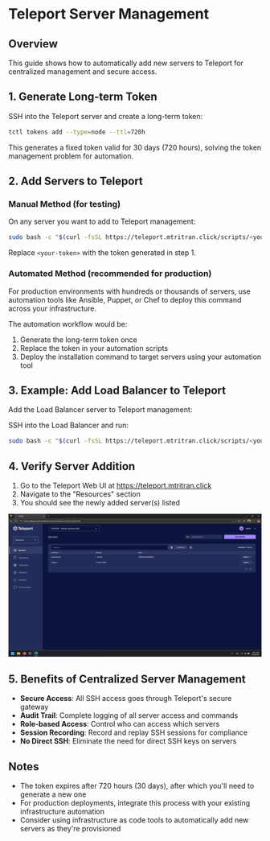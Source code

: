 # Teleport Server Management

## Overview

This guide shows how to automatically add new servers to Teleport for centralized management and secure access.

## 1. Generate Long-term Token

SSH into the Teleport server and create a long-term token:

```bash
tctl tokens add --type=node --ttl=720h
```

This generates a fixed token valid for 30 days (720 hours), solving the token management problem for automation.

## 2. Add Servers to Teleport

### Manual Method (for testing)

On any server you want to add to Teleport management:

```bash
sudo bash -c "$(curl -fsSL https://teleport.mtritran.click/scripts/<your-token>/install-node.sh)"
```

Replace `<your-token>` with the token generated in step 1.

### Automated Method (recommended for production)

For production environments with hundreds or thousands of servers, use automation tools like Ansible, Puppet, or Chef to deploy this command across your infrastructure.

The automation workflow would be:
1. Generate the long-term token once
2. Replace the token in your automation scripts
3. Deploy the installation command to target servers using your automation tool

## 3. Example: Add Load Balancer to Teleport

Add the Load Balancer server to Teleport management:

SSH into the Load Balancer and run:
```bash
sudo bash -c "$(curl -fsSL https://teleport.mtritran.click/scripts/<your-token>/install-node.sh)"
```

## 4. Verify Server Addition

1. Go to the Teleport Web UI at https://teleport.mtritran.click
2. Navigate to the "Resources" section
3. You should see the newly added server(s) listed

![Added LB Server](screenshots/added-lb.png)

## 5. Benefits of Centralized Server Management

- **Secure Access**: All SSH access goes through Teleport's secure gateway
- **Audit Trail**: Complete logging of all server access and commands
- **Role-based Access**: Control who can access which servers
- **Session Recording**: Record and replay SSH sessions for compliance
- **No Direct SSH**: Eliminate the need for direct SSH keys on servers

## Notes

- The token expires after 720 hours (30 days), after which you'll need to generate a new one
- For production deployments, integrate this process with your existing infrastructure automation
- Consider using infrastructure as code tools to automatically add new servers as they're provisioned